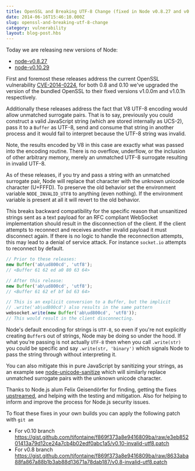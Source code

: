 ```yaml
---
title: OpenSSL and Breaking UTF-8 Change (fixed in Node v0.8.27 and v0.10.29)
date: 2014-06-16T15:46:10.000Z
slug: openssl-and-breaking-utf-8-change
category: vulnerability
layout: blog-post.hbs
---
```

Today we are releasing new versions of Node:

 * [node-v0.8.27](http://nodejs.org/dist/v0.8.27)
 * [node-v0.10.29](http://nodejs.org/dist/v0.10.29)

First and foremost these releases address the current OpenSSL vulnerability
[CVE-2014-0224](https://cve.mitre.org/cgi-bin/cvename.cgi?name=CVE-2014-0224),
for both 0.8 and 0.10 we've upgraded the version of the bundled OpenSSL to
their fixed versions v1.0.0m and v1.0.1h respectively.

Additionally these releases address the fact that V8 UTF-8 encoding would allow
unmatched surrogate pairs. That is to say, previously you could construct a
valid JavaScript string (which are stored internally as UCS-2), pass it to a
`Buffer` as UTF-8, send and consume that string in another process and it would
fail to interpret because the UTF-8 string was invalid.

Note, the results encoded by V8 in this case are exactly what was passed into
the encoding routine. There is no overflow, underflow, or the inclusion of
other arbitrary memory, merely an unmatched UTF-8 surrogate resulting in
invalid UTF-8.

As of these releases, if you try and pass a string with an unmatched surrogate
pair, Node will replace that character with the unknown unicode character
(U+FFFD). To preserve the old behavior set the environment variable
`NODE_INVALID_UTF8` to anything (even nothing). If the environment variable is
present at all it will revert to the old behavior.

This breaks backward compatibility for the specific reason that unsanitized
strings sent as a text payload for an RFC compliant WebSocket implementation
should result in the disconnection of the client. If the client attempts to
reconnect and receives another invalid payload it must disconnect again. If
there is no logic to handle the reconnection attempts, this may lead to a
denial of service attack. For instance `socket.io` attempts to reconnect by
default.

```javascript
// Prior to these releases:
new Buffer('ab\ud800cd', 'utf8');
// <Buffer 61 62 ed a0 80 63 64>

// After this release:
new Buffer('ab\ud800cd', 'utf8');
// <Buffer 61 62 ef bf bd 63 64>

// This is an explicit conversion to a Buffer, but the implicit
// .write('ab\ud800cd') also results in the same pattern
websocket.write(new Buffer('ab\ud800cd', 'utf8'));
// This would result in the client disconnecting.
```

Node's default encoding for strings is `UTF-8`, so even if you're not
explicitly creating `Buffer`s out of strings, Node may be doing so under the
hood. If what you're passing is not actually `UTF-8` then when you call
`.write(str)` you could be specific and say `.write(str, 'binary')` which
signals Node to pass the string through without interpreting it.

You can also mitigate this in pure JavaScript by sanitizing your strings, as an
example see
[node-unicode-sanitize](https://github.com/felixge/node-unicode-sanitize/blob/master/index.js)
which will similarly replace unmatched surrogate pairs with the unknown unicode
character.

Thanks to Node.js alum Felix Geisendörfer for finding, getting the fixes
[upstreamed](https://code.google.com/p/v8/source/detail?r=18683), and helping
with the testing and mitigation. Also for helping to inform and improve the
process for Node.js security issues.

To float these fixes in your own builds you can apply the following patch with
`git am`

 * For v0.10 branch https://gist.github.com/tjfontaine/f869f373a8e9416809ba/raw/e3eb85201413a79d12ce24a7cb4b02edf0abc1a5/v0.10-invalid-utf8.patch
 * For v0.8 branch https://gist.github.com/tjfontaine/f869f373a8e9416809ba/raw/8633aba88fa867a88b1b3ab88d13671a78dab187/v0.8-invalid-utf8.patch
